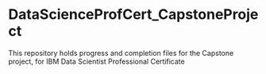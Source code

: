 # DataScienceProfCert_CapstoneProject
This repository holds progress and completion files for the Capstone project, for IBM Data Scientist Professional Certificate
